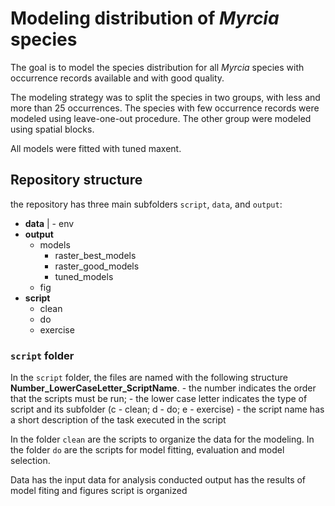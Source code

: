 # Modeling distribution of *Myrcia* species

The goal is to model the species distribution for all *Myrcia* species
with occurrence records available and with good quality.

The modeling strategy was to split the species in two groups, with less
and more than 25 occurrences. The species with few occurrence records
were modeled using leave-one-out procedure. The other group were modeled
using spatial blocks.

All models were fitted with tuned maxent.

## Repository structure

the repository has three main subfolders `script`, `data`, and `output`:

-   **data** | - env
-   **output**
    -   models
        -   raster\_best\_models
        -   raster\_good\_models
        -   tuned\_models
    -   fig
-   **script**
    -   clean
    -   do
    -   exercise

### `script` folder

In the `script` folder, the files are named with the following structure
**Number\_LowerCaseLetter\_ScriptName**. - the number indicates the
order that the scripts must be run; - the lower case letter indicates
the type of script and its subfolder (c - clean; d - do; e - exercise) -
the script name has a short description of the task executed in the
script

In the folder `clean` are the scripts to organize the data for the
modeling. In the folder `do` are the scripts for model fitting,
evaluation and model selection.

Data has the input data for analysis conducted output has the results of
model fiting and figures script is organized
